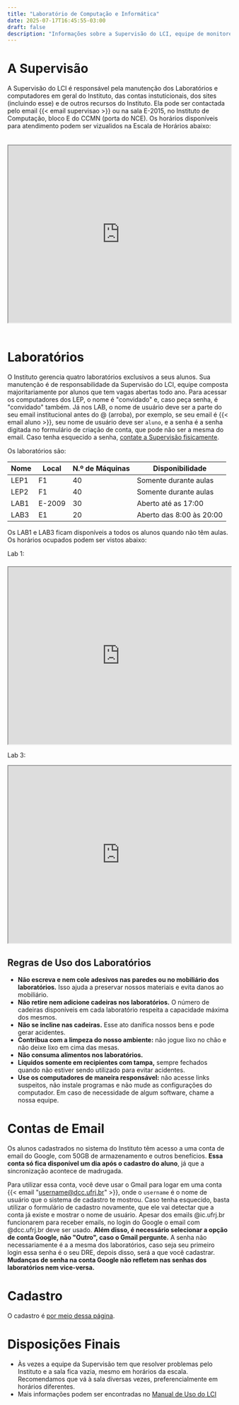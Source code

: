 ```yaml
---
title: "Laboratório de Computação e Informática"
date: 2025-07-17T16:45:55-03:00
draft: false
description: "Informações sobre a Supervisão do LCI, equipe de monitores que gerencia os LCI, sobre o LCI e sobre o cadastro dos alunos do Instituto"
---
```


# A Supervisão

A Supervisão do LCI é responsável pela manutenção dos Laboratórios e computadores em geral do Instituto, das contas instuticionais, dos sites (incluindo esse) e de outros recursos do Instituto. Ela pode ser contactada pelo email {{< email supervisao >}} ou na sala E-2015, no Instituto de Computação, bloco E do CCMN (porta do NCE). Os horários disponíveis para atendimento podem ser vizualidos na Escala de Horários abaixo:

<iframe src="https://calendar.google.com/calendar/u/0/embed?src=dcc.ufrj.br_po6evqil7ddfudsk1loul3p5to@group.calendar.google.com&ctz=America/Sao_Paulo" width="100%" height="400" scrolling="no" style="margin: 20px 0;"></iframe>

# Laboratórios

O Instituto gerencia quatro laboratórios exclusivos a seus alunos. Sua manutenção é de responsabilidade da Supervisão do LCI, equipe composta majoritariamente por alunos que tem vagas abertas todo ano. Para acessar os computadores dos LEP, o nome é "convidado" e, caso peça senha, é "convidado" também. Já nos LAB, o nome de usuário deve ser a parte do seu email institucional antes do @ (arroba), por exemplo, se seu email é {{< email aluno >}}, seu nome de usuário deve ser `aluno`, e a senha é a senha digitada no formulário de criação de conta, que pode não ser a mesma do email. Caso tenha esquecido a senha, [contate a Supervisão fisicamente](#a-supervisão).

Os laboratórios são:

| Nome | Local  | N.º de Máquinas | Disponibilidade          |
|------|--------|-----------------|--------------------------|
| LEP1 | F1     | 40              | Somente durante aulas    |
| LEP2 | F1     | 40              | Somente durante aulas    |
| LAB1 | E-2009 | 30              | Aberto até as 17:00      |
| LAB3 | E1     | 20              | Aberto das 8:00 às 20:00 |

Os LAB1 e LAB3 ficam disponíveis a todos os alunos quando não têm aulas. Os horários ocupados podem ser vistos abaixo:

Lab 1:

<div style="margin: 20px 0;">
<iframe src="https://calendar.google.com/calendar/u/0/embed?src=dcc.ufrj.br_34373636333433373431@resource.calendar.google.com&ctz=America/Sao_Paulo" width="100%" height="400" scrolling="no"></iframe>

Lab 3:

<iframe src="https://calendar.google.com/calendar/u/0/embed?src=dcc.ufrj.br_333831383837313533@resource.calendar.google.com&ctz=America/Sao_Paulo" width="100%" height="400" scrolling="no"></iframe>
</div>

## Regras de Uso dos Laboratórios

- **Não escreva e nem cole adesivos nas paredes ou no mobiliário dos laboratórios.** Isso ajuda a preservar nossos materiais e evita danos ao mobiliário.
- **Não retire nem adicione cadeiras nos laboratórios.** O número de cadeiras disponíveis em cada laboratório respeita a capacidade máxima dos mesmos.
- **Não se incline nas cadeiras.** Esse ato danifica nossos bens e pode gerar acidentes.
- **Contribua com a limpeza do nosso ambiente:** não jogue lixo no chão e não deixe lixo em cima das mesas.
- **Não consuma alimentos nos laboratórios.**
- **Líquidos somente em recipientes com tampa,** sempre fechados quando não estiver sendo utilizado para evitar acidentes.
- **Use os computadores de maneira responsável:** não acesse links suspeitos, não instale programas e não mude as configurações do computador. Em caso de necessidade de algum software, chame a nossa equipe.

# Contas de Email

Os alunos cadastrados no sistema do Instituto têm acesso a uma conta de email do Google, com 50GB de armazenamento e outros benefícios. **Essa conta só fica disponível um dia após o cadastro do aluno**, já que a sincronização acontece de madrugada.

Para utilizar essa conta, você deve usar o Gmail para logar em uma conta {{< email "username@dcc.ufrj.br" >}}, onde o `username` é o nome de usuário que o sistema de cadastro te mostrou. Caso tenha esquecido, basta utilizar o formulário de cadastro novamente, que ele vai detectar que a conta já existe e mostrar o nome de usuário. Apesar dos emails @ic.ufrj.br funcionarem para receber emails, no login do Google o email com @dcc.ufrj.br deve ser usado. **Além disso, é necessário selecionar a opção de conta Google, não "Outro", caso o Gmail pergunte.** A senha não necessariamente é a a mesma dos laboratórios, caso seja seu primeiro login essa senha é o seu DRE, depois disso, será a que você cadastrar. **Mudanças de senha na conta Google não refletem nas senhas dos laboratórios nem vice-versa.**

<!--
UM DIA VOLTARÁ

# Login do Wifi
-->

# Cadastro

O cadastro é [por meio dessa página](/info/cadastro/).

# Disposições Finais

- Às vezes a equipe da Supervisão tem que resolver problemas pelo Instituto e a sala fica vazia, mesmo em horários da escala. Recomendamos que vá à sala diversas vezes, preferencialmente em horários diferentes.
- Mais informações podem ser encontradas no [Manual de Uso do LCI](https://docs.google.com/document/d/129TvHxSG_etqP_VcKAF9QezvCrH0ACh4tb22CJjxb0E/edit?usp=drive_link)

